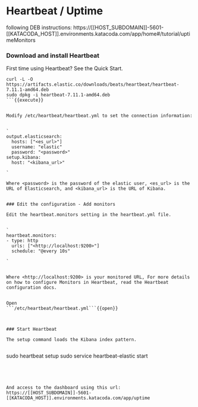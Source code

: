 # Heartbeat / Uptime



following DEB instructions:
https://[[HOST_SUBDOMAIN]]-5601-[[KATACODA_HOST]].environments.katacoda.com/app/home#/tutorial/uptimeMonitors



### Download and install Heartbeat

First time using Heartbeat? See the Quick Start.


```
curl -L -O https://artifacts.elastic.co/downloads/beats/heartbeat/heartbeat-7.11.1-amd64.deb
sudo dpkg -i heartbeat-7.11.1-amd64.deb
```{{execute}}


Modify /etc/heartbeat/heartbeat.yml to set the connection information:


`
output.elasticsearch:
  hosts: ["<es_url>"]
  username: "elastic"
  password: "<password>"
setup.kibana:
  host: "<kibana_url>"

`

Where <password> is the password of the elastic user, <es_url> is the URL of Elasticsearch, and <kibana_url> is the URL of Kibana.


### Edit the configuration - Add monitors

Edit the heartbeat.monitors setting in the heartbeat.yml file.


`
heartbeat.monitors:
- type: http
  urls: ["<http://localhost:9200>"]
  schedule: "@every 10s"

`


Where <http://localhost:9200> is your monitored URL, For more details on how to configure Monitors in Heartbeat, read the Heartbeat configuration docs.


Open
```/etc/heartbeat/heartbeat.yml```{{open}}



### Start Heartbeat

The setup command loads the Kibana index pattern.


```
sudo heartbeat setup
sudo service heartbeat-elastic start
```{{execute}}




And access to the dashboard using this url:
https://[[HOST_SUBDOMAIN]]-5601-[[KATACODA_HOST]].environments.katacoda.com/app/uptime

